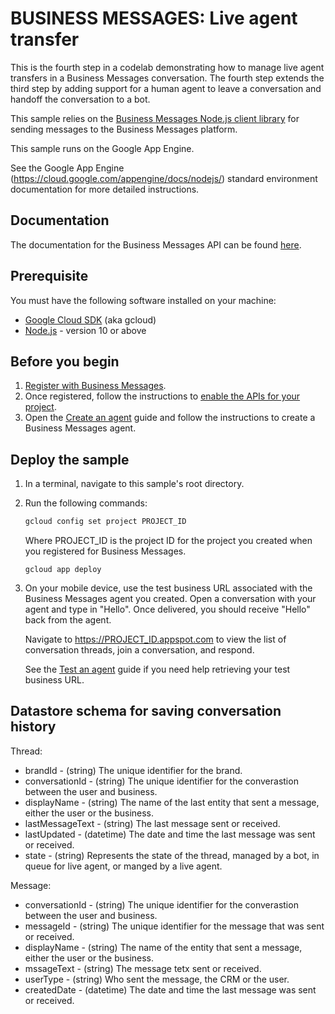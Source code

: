 # BUSINESS MESSAGES: Live agent transfer

This is the fourth step in a codelab demonstrating how to manage live agent transfers in a Business Messages conversation. The fourth step extends the third step by adding support for a human agent to leave a conversation and handoff the conversation to a bot.

This sample relies on the [Business Messages Node.js client library](https://github.com/google-business-communications/nodejs-businessmessages) for sending messages to the Business Messages platform.

This sample runs on the Google App Engine.

See the Google App Engine (https://cloud.google.com/appengine/docs/nodejs/) standard environment documentation for more detailed instructions.

## Documentation

The documentation for the Business Messages API can be found [here](https://developers.google.com/business-communications/business-messages/reference/rest).

## Prerequisite

You must have the following software installed on your machine:

* [Google Cloud SDK](https://cloud.google.com/sdk/) (aka gcloud)
* [Node.js](https://nodejs.org/en/) - version 10 or above

## Before you begin

1.  [Register with Business Messages](https://developers.google.com/business-communications/business-messages/guides/set-up/register).
1.  Once registered, follow the instructions to [enable the APIs for your project](https://developers.google.com/business-communications/business-messages/guides/set-up/register#enable-api).
1. Open the [Create an agent](https://developers.google.com/business-communications/business-messages/guides/set-up/agent)
guide and follow the instructions to create a Business Messages agent.

## Deploy the sample

1.  In a terminal, navigate to this sample's root directory.

1.  Run the following commands:

    ```bash
    gcloud config set project PROJECT_ID
    ```

    Where PROJECT_ID is the project ID for the project you created when you registered for Business Messages.

    ```base
    gcloud app deploy
    ```

1.  On your mobile device, use the test business URL associated with the
    Business Messages agent you created. Open a conversation with your agent
    and type in "Hello". Once delivered, you should receive "Hello" back
    from the agent.

    Navigate to https://PROJECT_ID.appspot.com to view the list of conversation
    threads, join a conversation, and respond.

    See the [Test an agent](https://developers.google.com/business-communications/business-messages/guides/set-up/agent#test-agent) guide if you need help retrieving your test business URL.

## Datastore schema for saving conversation history

Thread:
* brandId - (string) The unique identifier for the brand.
* conversationId - (string) The unique identifier for the converastion between the user and business.
* displayName - (string) The name of the last entity that sent a message, either the user or the business.
* lastMessageText - (string) The last message sent or received.
* lastUpdated - (datetime) The date and time the last message was sent or received. 
* state - (string) Represents the state of the thread, managed by a bot, in queue for live agent, or manged by a live agent.

Message:
* conversationId - (string) The unique identifier for the converastion between the user and business.
* messageId - (string) The unique identifier for the message that was sent or received.
* displayName - (string) The name of the  entity that sent a message, either the user or the business.
* mssageText - (string) The message tetx sent or received.
* userType - (string) Who sent the message, the CRM or the user.
* createdDate - (datetime) The date and time the last message was sent or received. 